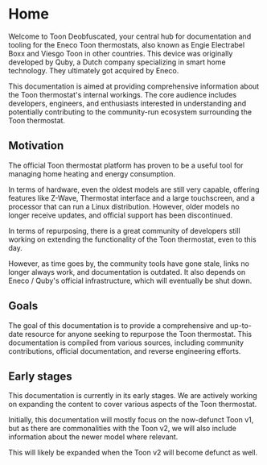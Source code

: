 # Home

Welcome to Toon Deobfuscated, your central hub for documentation and tooling for the Eneco Toon thermostats, also known as Engie Electrabel Boxx and Viesgo Toon in other countries.
This device was originally developed by Quby, a Dutch company specializing in smart home technology.
They ultimately got acquired by Eneco.

This documentation is aimed at providing comprehensive information about the Toon thermostat's internal workings.
The core audience includes developers, engineers, and enthusiasts interested in understanding and potentially contributing to the community-run ecosystem surrounding the Toon thermostat.

## Motivation

The official Toon thermostat platform has proven to be a useful tool for managing home heating and energy consumption.

In terms of hardware, even the oldest models are still very capable, offering features like Z-Wave, Thermostat interface and a large touchscreen, and a processor that can run a Linux distribution.
However, older models no longer receive updates, and official support has been discontinued.

In terms of repurposing, there is a great community of developers still working on extending the functionality of the Toon thermostat, even to this day.

However, as time goes by, the community tools have gone stale, links no longer always work, and documentation is outdated.
It also depends on Eneco / Quby's official infrastructure, which will eventually be shut down.

## Goals

The goal of this documentation is to provide a comprehensive and up-to-date resource for anyone seeking to repurpose the Toon thermostat.
This documentation is compiled from various sources, including community contributions, official documentation, and reverse engineering efforts.

## Early stages

This documentation is currently in its early stages.
We are actively working on expanding the content to cover various aspects of the Toon thermostat.

Initially, this documentation will mostly focus on the now-defunct Toon v1, but as there are commonalities with the Toon v2, we will also include information about the newer model where relevant.

This will likely be expanded when the Toon v2 will become defunct as well.
